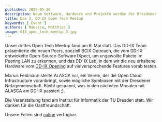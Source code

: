 ```yaml
---
published: 2025-05-26
description: Neue Software, Hardware und Projekte werden der Dresdener Netzwerk-Community vorgestellt
title: Das 3. DD-IX Open Tech Meetup
keywords: [ Event ]
authors: [ Maurice, Matthias ]
image: 015_open_tech_meetup_3.jpg
---
```


Unser drittes Open Tech Meetup fand am 6. Mai statt.
Das DD-IX Team präsentierte die neuen Peers, speziell BCIX Outreach, die vom DD-IX entwickelte Open-Source-Software IXpect, um ungewollte Pakete im Peering LAN zu erkennen, und das DD-IX Lab, in dem wir die neu erhaltene Hardware vom [DD-IX Opening](https://dd-ix.net/de/news/dd-ix-opening)  auf vielversprechende Features vorab testen.

Marius Feldmann stellte ALASCA vor, ein Verein, der die Open Cloud Infrastructure voranbringt, sowie mögliche Symbiosen mit der Dresdener Netzgemeinschaft. Bleibt gespannt, was in den nächsten Monaten mit ALASCA am DD-IX passiert ;).

Die Veranstaltung fand am Institut für Informatik der TU Dresden statt. Wir danken für die Gastfreundschaft.

Unsere Folien sind [online](https://talks.dd-ix.net/otm2025_05/otm2025_05.pdf) verfügbar.
